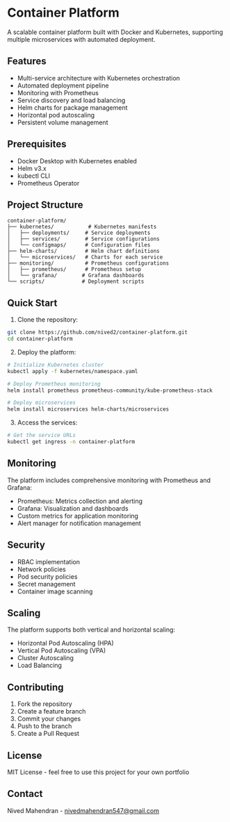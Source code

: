# Container Platform

A scalable container platform built with Docker and Kubernetes, supporting multiple microservices with automated deployment.

## Features

- Multi-service architecture with Kubernetes orchestration
- Automated deployment pipeline
- Monitoring with Prometheus
- Service discovery and load balancing
- Helm charts for package management
- Horizontal pod autoscaling
- Persistent volume management

## Prerequisites

- Docker Desktop with Kubernetes enabled
- Helm v3.x
- kubectl CLI
- Prometheus Operator

## Project Structure

```
container-platform/
├── kubernetes/           # Kubernetes manifests
│   ├── deployments/     # Service deployments
│   ├── services/        # Service configurations
│   └── configmaps/      # Configuration files
├── helm-charts/         # Helm chart definitions
│   └── microservices/   # Charts for each service
├── monitoring/          # Prometheus configurations
│   ├── prometheus/      # Prometheus setup
│   └── grafana/        # Grafana dashboards
└── scripts/            # Deployment scripts
```

## Quick Start

1. Clone the repository:
```bash
git clone https://github.com/nived2/container-platform.git
cd container-platform
```

2. Deploy the platform:
```bash
# Initialize Kubernetes cluster
kubectl apply -f kubernetes/namespace.yaml

# Deploy Prometheus monitoring
helm install prometheus prometheus-community/kube-prometheus-stack

# Deploy microservices
helm install microservices helm-charts/microservices
```

3. Access the services:
```bash
# Get the service URLs
kubectl get ingress -n container-platform
```

## Monitoring

The platform includes comprehensive monitoring with Prometheus and Grafana:

- Prometheus: Metrics collection and alerting
- Grafana: Visualization and dashboards
- Custom metrics for application monitoring
- Alert manager for notification management

## Security

- RBAC implementation
- Network policies
- Pod security policies
- Secret management
- Container image scanning

## Scaling

The platform supports both vertical and horizontal scaling:

- Horizontal Pod Autoscaling (HPA)
- Vertical Pod Autoscaling (VPA)
- Cluster Autoscaling
- Load Balancing

## Contributing

1. Fork the repository
2. Create a feature branch
3. Commit your changes
4. Push to the branch
5. Create a Pull Request

## License

MIT License - feel free to use this project for your own portfolio

## Contact

Nived Mahendran - nivedmahendran547@gmail.com
